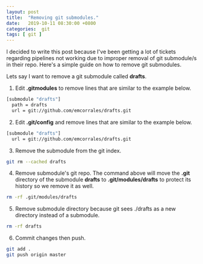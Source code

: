 ```yaml
---
layout: post
title:  "Removing git submodules."
date:   2019-10-11 08:30:00 +0800
categories:  git
tags: [ git ]
---
```

I decided to write this post because I've been getting a lot of tickets
regarding pipelines not working due to improper removal of git submodule/s in
their repo. Here's a simple guide on how to remove git submodules.

Lets say I want to remove a git submodule called **drafts**.

1. Edit **.gitmodules** to remove lines that are similar to the example below.
```bash
[submodule "drafts"]
  path = drafts
  url = git://github.com/emcorrales/drafts.git
```

2. Edit **.git/config** and remove lines that are similar to the example below.
```bash
[submodule "drafts"]
  url = git://github.com/emcorrales/drafts.git
```

3. Remove the submodule from the git index.
```bash
git rm --cached drafts
```

4. Remove submodule's git repo. The command above will move the **.git**
directory of the submodule **drafts** to **.git/modules/drafts** to protect its
history so we remove it as well.
```bash
rm -rf .git/modules/drafts
```

5. Remove submodule directory because git sees ./drafts as a new directory
instead of a submodule.
```bash
rm -rf drafts
```

6. Commit changes then push.
```bash
git add .
git push origin master
```
